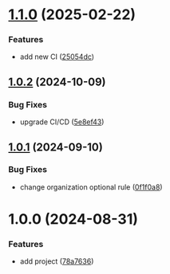 # [1.1.0](https://github.com/ckoliber/terraform-sentry-organization/compare/1.0.2...1.1.0) (2025-02-22)


### Features

* add new CI ([25054dc](https://github.com/ckoliber/terraform-sentry-organization/commit/25054dc953dd6ddf7679bba54a06cb0cdbaa2707))

## [1.0.2](https://github.com/ckoliber/terraform-sentry-organization/compare/1.0.1...1.0.2) (2024-10-09)


### Bug Fixes

* upgrade CI/CD ([5e8ef43](https://github.com/ckoliber/terraform-sentry-organization/commit/5e8ef430493e9c0ae4164d3c482d96281ba5b973))

## [1.0.1](https://github.com/ckoliber/terraform-sentry-organization/compare/1.0.0...1.0.1) (2024-09-10)


### Bug Fixes

* change organization optional rule ([0f1f0a8](https://github.com/ckoliber/terraform-sentry-organization/commit/0f1f0a80fbc8348faff888eff9f8ff28313d34b2))

# 1.0.0 (2024-08-31)


### Features

* add project ([78a7636](https://github.com/ckoliber/terraform-sentry-organization/commit/78a7636467cb33c2a36646a60e6fa0610ba0eca2))
